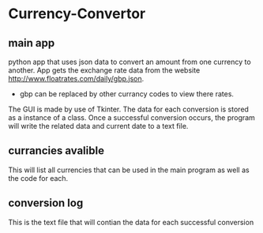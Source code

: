 # Currency-Convertor

## main app
python app that uses json data to convert an amount from one currency to another.
App gets the exchange rate data from the website http://www.floatrates.com/daily/gbp.json.
* gbp can be replaced by other currancy codes to view there rates.

The GUI is made by use of Tkinter.
The data for each conversion is stored as a instance of a class.
Once a successful conversion occurs, the program will write the related data and current date to a text file.


## currancies avalible
This will list all currencies that can be used in the main program as well as the code for each.

## conversion log
This is the text file that will contian the data for each successful conversion
